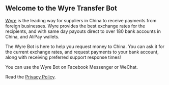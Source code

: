 ## Welcome to the Wyre Transfer Bot

<a href="https://sendwyre.com" target="_blank">Wyre</a> is the leading way for suppliers in China to receive payments from foreign businesses. Wyre provides the best exchange rates for the recipients, and with same day payouts direct to over 180 bank accounts in China, and AliPay wallets.

The Wyre Bot is here to help you request money to China. You can ask it for the current exchange rates, and request payments to your bank account, along with receiving preferred support response times!

You can use the Wyre Bot on Facebook Messenger or WeChat.

Read the <a href="https://wyrebot.github.io/wyre_bot_page/privacy" >Privacy Policy</a>.
